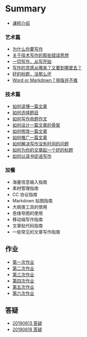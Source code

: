 # Summary

* [课程介绍](README.md)

### 艺术篇

* [为什么你要写作](philosophy/why-you-shoud-write.md)
* [关于技术写作的那些错误思想](philosophy/misconceptions.md)
* [一切写作，从写开始](philosophy/start-from-writting.md)
* [写作的灵感从哪来？又要到哪里去？](philosophy/about-idea.md)
* [好的标题，没那么坏](philosophy/good-title.md)
* [Word or Markdown？排版并不难](philosophy/word.md)

### 技术篇


* [如何读懂一篇文章](technology/how-to-read-a-article.md)
* [如何选择题目](technology/how-to-choose-a-title.md)
* [如何写作命题作文](technology/how-to-write-propositional-composition.md)
* [如何设计一篇文章的骨架](technology/how-to-design-skeleton.md)
* [如何修改一篇文章](technology/how-to-modify.md)
* [如何推广一篇文章](technology/how-to-spread.md)
* [如何解决写作没有时间的问题](technology/how-to-make-time.md)
* [如何为你的文章起一个好的标题](technology/how-to-generate-title.md)
* [如何以读书促进写作](technology/how-to-read-and-write.md)

### 加餐


* 海量信息输入指南
* 素材管理指南
* CC 协议指南 
* Markdown 贴图指南 
* 大纲类工具的使用
* 思维导图的使用
* 移动端写作指南 
* 文章贴代码指南 
* 一些常见的文章写作指南 

## 作业

* [第一次作业](homework/20190613.md)
* [第二次作业](homework/20190620.md)
* [第三次作业](homework/3.md)
* [第四次作业](homework/4.md)
* [第五次作业](homework/5.md)
* [第六次作业](homework/6.md)

## 答疑

* [20190613 答疑](qa/20190613.md)
* [20190618 答疑](qa/20190618.md)
